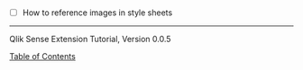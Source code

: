 # 

- [ ] How to reference images in style sheets

---
Qlik Sense Extension Tutorial, Version 0.0.5

[Table of Contents](00-TOC.md)